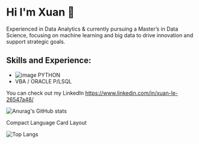 # Hi I'm Xuan 👋
Experienced in Data Analytics & currently pursuing a Master’s in Data Science, focusing on machine learning and big data to drive innovation and support strategic goals. 

## Skills and Experience: 
* ![image](https://github.com/user-attachments/assets/8b972794-b6a6-4622-adc5-a71bc59d0b70)
PYTHON
* VBA / ORACLE P/LSQL 

You can check out my LinkedIn https://www.linkedin.com/in/xuan-le-26547a48/

![Anurag's GitHub stats](https://github-readme-stats.vercel.app/api?username=LeXuanNT&show_icons=true&theme=radical)

Compact Language Card Layout

![Top Langs](https://github-readme-stats.vercel.app/api/top-langs/?username=LeXuanNT&layout=compact)



